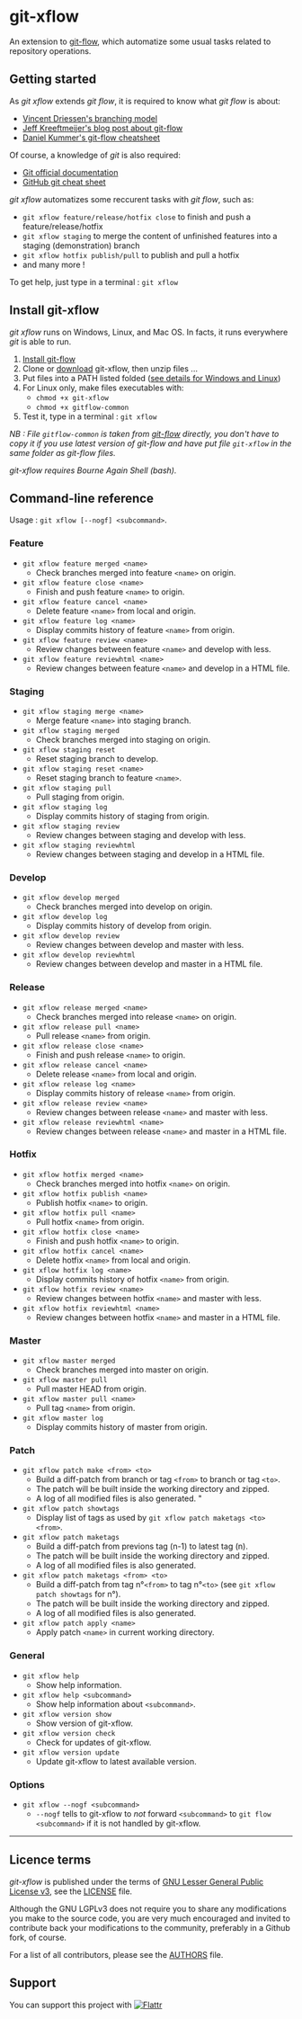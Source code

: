 git-xflow
=========

An extension to [git-flow](http://github.com/nvie/gitflow), which automatize some usual tasks related to repository operations.



Getting started
---------------

As *git xflow* extends *git flow*, it is required to know what *git flow* is about:

* [Vincent Driessen's branching model](http://nvie.com/posts/a-successful-git-branching-model/)
* [Jeff Kreeftmeijer's blog post about git-flow](http://jeffkreeftmeijer.com/2010/why-arent-you-using-git-flow/)
* [Daniel Kummer's git-flow cheatsheet](http://danielkummer.github.io/git-flow-cheatsheet/)

Of course, a knowledge of *git* is also required:

* [Git official documentation](https://git-scm.com/documentation)
* [GitHub git cheat sheet](https://services.github.com/kit/downloads/github-git-cheat-sheet.pdf)

*git xflow* automatizes some reccurent tasks with *git flow*, such as:

* `git xflow feature/release/hotfix close` to finish and push a feature/release/hotfix
* `git xflow staging` to merge the content of unfinished features into a staging (demonstration) branch
* `git xflow hotfix publish/pull` to publish and pull a hotfix
* and many more !

To get help, just type in a terminal : `git xflow`



Install git-xflow
-----------------

*git xflow* runs on Windows, Linux, and Mac OS. In facts, it runs everywhere *git* is able to run.

1. [Install git-flow](https://github.com/nvie/gitflow/wiki/Installation)
2. Clone or [download](https://github.com/golflima/git-xflow/archive/master.zip) git-xflow, then unzip files ...
3. Put files into a PATH listed folded ([see details for Windows and Linux](https://en.wikipedia.org/wiki/PATH_(variable)))
4. For Linux only, make files executables with:
   * `chmod +x git-xflow`
   * `chmod +x gitflow-common`
5. Test it, type in a terminal : `git xflow`

*NB : File `gitflow-common` is taken from [git-flow](https://raw.githubusercontent.com/nvie/gitflow/develop/gitflow-common) directly,
you don't have to copy it if you use latest version of git-flow and have put file `git-xflow` in the same folder as git-flow files.*

*git-xflow requires Bourne Again Shell (bash).*



Command-line reference
----------------------

Usage : `git xflow [--nogf] <subcommand>`.

### Feature

* `git xflow feature merged <name>`
  * Check branches merged into feature `<name>` on origin.
* `git xflow feature close <name>`
  * Finish and push feature `<name>` to origin.
* `git xflow feature cancel <name>`
  * Delete feature `<name>` from local and origin.
* `git xflow feature log <name>`
  * Display commits history of feature `<name>` from origin.
* `git xflow feature review <name>`
  * Review changes between feature `<name>` and develop with less.
* `git xflow feature reviewhtml <name>`
  * Review changes between feature `<name>` and develop in a HTML file.

### Staging

* `git xflow staging merge <name>`
  * Merge feature `<name>` into staging branch.
* `git xflow staging merged`
  * Check branches merged into staging on origin.
* `git xflow staging reset`
  * Reset staging branch to develop.
* `git xflow staging reset <name>`
  * Reset staging branch to feature `<name>`.
* `git xflow staging pull`
  * Pull staging from origin.
* `git xflow staging log`
  * Display commits history of staging from origin.
* `git xflow staging review`
  * Review changes between staging and develop with less.
* `git xflow staging reviewhtml`
  * Review changes between staging and develop in a HTML file.

### Develop

* `git xflow develop merged`
  * Check branches merged into develop on origin.
* `git xflow develop log`
  * Display commits history of develop from origin.
* `git xflow develop review`
  * Review changes between develop and master with less.
* `git xflow develop reviewhtml`
  * Review changes between develop and master in a HTML file.

### Release

* `git xflow release merged <name>`
  * Check branches merged into release `<name>` on origin.
* `git xflow release pull <name>`
  * Pull release `<name>` from origin.
* `git xflow release close <name>`
  * Finish and push release `<name>` to origin.
* `git xflow release cancel <name>`
  * Delete release `<name>` from local and origin.
* `git xflow release log <name>`
  * Display commits history of release `<name>` from origin.
* `git xflow release review <name>`
  * Review changes between release `<name>` and master with less.
* `git xflow release reviewhtml <name>`
  * Review changes between release `<name>` and master in a HTML file.

### Hotfix

* `git xflow hotfix merged <name>`
  * Check branches merged into hotfix `<name>` on origin.
* `git xflow hotfix publish <name>`
  * Publish hotfix `<name>` to origin.
* `git xflow hotfix pull <name>`
  * Pull hotfix `<name>` from origin.
* `git xflow hotfix close <name>`
  * Finish and push hotfix `<name>` to origin.
* `git xflow hotfix cancel <name>`
  * Delete hotfix `<name>` from local and origin.
* `git xflow hotfix log <name>`
  * Display commits history of hotfix `<name>` from origin.
* `git xflow hotfix review <name>`
  * Review changes between hotfix `<name>` and master with less.
* `git xflow hotfix reviewhtml <name>`
  * Review changes between hotfix `<name>` and master in a HTML file.

### Master

* `git xflow master merged`
  * Check branches merged into master on origin.
* `git xflow master pull`
  * Pull master HEAD from origin.
* `git xflow master pull <name>`
  * Pull tag `<name>` from origin.
* `git xflow master log`
  * Display commits history of master from origin.

### Patch

* `git xflow patch make <from> <to>`
  * Build a diff-patch from branch or tag `<from>` to branch or tag `<to>`.
  * The patch will be built inside the working directory and zipped.
  * A log of all modified files is also generated.                "
* `git xflow patch showtags`
  * Display list of tags as used by `git xflow patch maketags <to> <from>`.
* `git xflow patch maketags`
  * Build a diff-patch from previons tag (n-1) to latest tag (n).
  * The patch will be built inside the working directory and zipped.
  * A log of all modified files is also generated.
* `git xflow patch maketags <from> <to>`
  * Build a diff-patch from tag n°`<from>` to tag n°`<to>` (see `git xflow patch showtags` for n°).
  * The patch will be built inside the working directory and zipped.
  * A log of all modified files is also generated.
* `git xflow patch apply <name>`
  * Apply patch `<name>` in current working directory.

### General

* `git xflow help`
  * Show help information.
* `git xflow help <subcommand>`
  * Show help information about `<subcommand>`.
* `git xflow version show`
  * Show version of git-xflow.
* `git xflow version check`
  * Check for updates of git-xflow.
* `git xflow version update`
  * Update git-xflow to latest available version.

### Options

* `git xflow --nogf <subcommand>`
  * `--nogf` tells to git-xflow to *not* forward `<subcommand>` to `git flow <subcommand>` if it is not handled by git-xflow.



__________________________________________________

Licence terms
-------------

*git-xflow* is published under the terms of [GNU Lesser General Public License v3](http://www.gnu.org/licenses/lgpl-3.0.html), see the [LICENSE](LICENSE) file.

Although the GNU LGPLv3 does not require you to share any modifications you make to the source code,
you are very much encouraged and invited to contribute back your modifications to the community, preferably in a Github fork, of course.

For a list of all contributors, please see the [AUTHORS](AUTHORS) file.



Support
-------

You can support this project with
[![Flattr](https://button.flattr.com/flattr-badge-large.png)](https://flattr.com/submit/auto?fid=0ywe2d&url=https%3A%2F%2Fgithub.com%2Fgolflima%2Fgit-xflow)